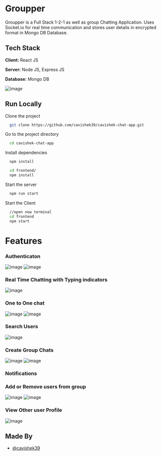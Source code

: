 
# Groupper

Groupper is a Full Stack 1-2-1 as well as group Chatting Application.
Uses Socket.io for real time communication and stores user details in encrypted format in Mongo DB Database.
## Tech Stack

**Client:** React JS

**Server:** Node JS, Express JS

**Database:** Mongo DB
  
<!-- ## Demo

https://talk-a-tive.herokuapp.com/ -->

![image](https://user-images.githubusercontent.com/71460522/189274136-059ab98f-57c9-44e0-a304-5810dbffcabb.png)

## Run Locally

Clone the project

```bash
  git clone https://github.com/cavishek39/cavishek-chat-app.git
```

Go to the project directory

```bash
  cd cavishek-chat-app
```

Install dependencies

```bash
  npm install
```

```bash
  cd frontend/
  npm install
```

Start the server

```bash
  npm run start
```
Start the Client

```bash
  //open now terminal
  cd frontend
  npm start
```

  
 # Features

### Authenticaton
![image](https://user-images.githubusercontent.com/71460522/189274321-aa6c310f-d97d-4e7d-8402-66b8f4fbe4d9.png)
![image](https://user-images.githubusercontent.com/71460522/189274597-371eaa7f-6c71-4289-9cb4-2b3db0a0f492.png)
### Real Time Chatting with Typing indicators
![image](https://user-images.githubusercontent.com/71460522/189275269-07c6454c-977f-4181-bab9-5751abcbd110.png)

### One to One chat
![image](https://user-images.githubusercontent.com/71460522/189275253-308f9c25-b5ad-4bab-bf78-20d861cc4ac7.png)
![image](https://user-images.githubusercontent.com/71460522/189275466-9a09691d-ec3a-4ec0-ae30-8a48ef084d43.png)

### Search Users
![image](https://user-images.githubusercontent.com/71460522/189275366-a46dc02a-631e-4560-9d1f-8c8ccb810193.png)

### Create Group Chats
![image](https://user-images.githubusercontent.com/71460522/189275253-308f9c25-b5ad-4bab-bf78-20d861cc4ac7.png)
![image](https://user-images.githubusercontent.com/71460522/189275590-a9066230-11d5-46c7-8842-7304d13cfacb.png)

### Notifications 

### Add or Remove users from group
![image](https://user-images.githubusercontent.com/71460522/189275539-4fce1df3-9148-4503-931f-372de70e367b.png)
![image](https://user-images.githubusercontent.com/71460522/189275594-a3d4dfe7-9169-4996-8ffd-d507667833ed.png)

### View Other user Profile
![image](https://user-images.githubusercontent.com/71460522/189275646-5f0f2a34-3822-447a-97f6-b280c79d8a82.png)

## Made By

- [@cavishek39](https://github.com/cavishek39)

  

